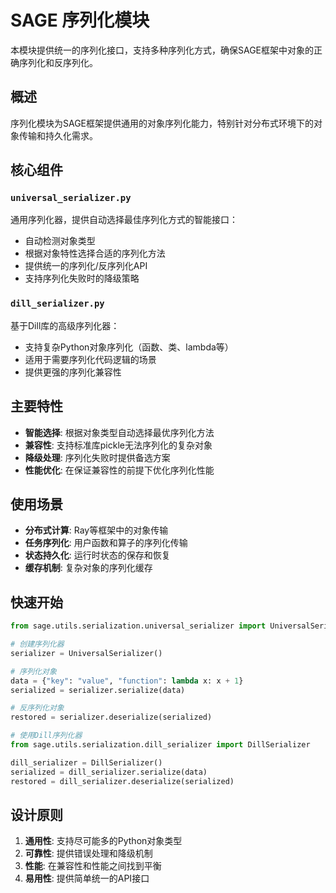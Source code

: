 # SAGE 序列化模块

本模块提供统一的序列化接口，支持多种序列化方式，确保SAGE框架中对象的正确序列化和反序列化。

## 概述

序列化模块为SAGE框架提供通用的对象序列化能力，特别针对分布式环境下的对象传输和持久化需求。

## 核心组件

### `universal_serializer.py`
通用序列化器，提供自动选择最佳序列化方式的智能接口：
- 自动检测对象类型
- 根据对象特性选择合适的序列化方法
- 提供统一的序列化/反序列化API
- 支持序列化失败时的降级策略

### `dill_serializer.py`
基于Dill库的高级序列化器：
- 支持复杂Python对象序列化（函数、类、lambda等）
- 适用于需要序列化代码逻辑的场景
- 提供更强的序列化兼容性

## 主要特性

- **智能选择**: 根据对象类型自动选择最优序列化方法
- **兼容性**: 支持标准库pickle无法序列化的复杂对象
- **降级处理**: 序列化失败时提供备选方案
- **性能优化**: 在保证兼容性的前提下优化序列化性能

## 使用场景

- **分布式计算**: Ray等框架中的对象传输
- **任务序列化**: 用户函数和算子的序列化传输
- **状态持久化**: 运行时状态的保存和恢复
- **缓存机制**: 复杂对象的序列化缓存

## 快速开始

```python
from sage.utils.serialization.universal_serializer import UniversalSerializer

# 创建序列化器
serializer = UniversalSerializer()

# 序列化对象
data = {"key": "value", "function": lambda x: x + 1}
serialized = serializer.serialize(data)

# 反序列化对象
restored = serializer.deserialize(serialized)

# 使用Dill序列化器
from sage.utils.serialization.dill_serializer import DillSerializer

dill_serializer = DillSerializer()
serialized = dill_serializer.serialize(data)
restored = dill_serializer.deserialize(serialized)
```

## 设计原则

1. **通用性**: 支持尽可能多的Python对象类型
2. **可靠性**: 提供错误处理和降级机制
3. **性能**: 在兼容性和性能之间找到平衡
4. **易用性**: 提供简单统一的API接口
